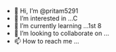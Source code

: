 - 👋 Hi, I’m @pritam5291
- 👀 I’m interested in ...C
- 🌱 I’m currently learning ...1st 8
- 💞️ I’m looking to collaborate on ...
- 📫 How to reach me ...

<!---
pritam5291/pritam5291 is a ✨ special ✨ repository because its `README.md` (this file) appears on your GitHub profile.
You can click the Preview link to take a look at your changes.
--->

